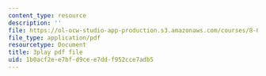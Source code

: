 ```yaml
---
content_type: resource
description: ''
file: https://ol-ocw-studio-app-production.s3.amazonaws.com/courses/8-01sc-classical-mechanics-fall-2016/1b0acf2ee7bfd9cee7ddf952cce7adb5_NCCzjtqZ28M.pdf
file_type: application/pdf
resourcetype: Document
title: 3play pdf file
uid: 1b0acf2e-e7bf-d9ce-e7dd-f952cce7adb5
---
```

